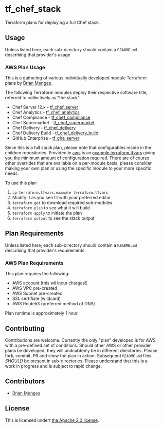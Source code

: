 # tf_chef_stack
Terraform plans for deploying a full Chef stack.

## Usage

Unless listed here, each sub-directory should contain a `README.md` describing that provider's usage

### AWS Plan Usage

This is a gathering of various individually developed module Terraform plans by [Brian Menges](https://github.com/mengesb).

The following Terraform modules deploy their respective software title, referred to collectively as "the stack"

* Chef Server 12.x    - [tf_chef_server](https://github.com/mengesb/tf_chef_server)
* Chef Analytics      - [tf_chef_analytics](https://github.com/mengesb/tf_chef_analytics)
* Chef Compliance     - [tf_chef_compliance](https://github.com/mengesb/tf_chef_compliance)
* Chef Supermarket    - [tf_chef_supermarket](https://github.com/mengesb/tf_chef_supermarket)
* Chef Delivery       - [tf_chef_delivery](https://github.com/mengesb/tf_chef_delivery)
* Chef Delivery Build - [tf_chef_delivery_build](https://github.com/mengesb/tf_chef_delivery_build)
* GitHub Enterprise   - [tf_ghe_server](https://github.com/mengesb/tf_ghe_server)

Since this is a full stack plan, please note that configurables reside in the children repositories. Provided in [aws](aws) is an [example terraform.tfvars](aws/terraform.tfvars.example)
giving you the minimum amount of configuration required. There are of course other overrides that are available on a per-module basis; please consider making your own plan or using the
specific module to your more specific needs.

To use this plan
1. `cp terraform.tfvars.example terraform.tfvars`
2. Modify it as you see fit with your preferred editor
3. `terraform get` to download required sub-modules
4. `terraform plan` to see what it will build
5. `terraform apply` to initiate the plan
6. `terraform output` to see the stack output

## Plan Requirements

Unless listed here, each sub-directory should contain a `README.md` describing that provider's requirements.

### AWS Plan Requirements

This plan requires the following:

* AWS account (this wil incur charges!)
* AWS VPC pre-created
* AWS Subnet pre-created
* SSL certifiate (wildcard)
* AWS Route53 (preferred method of DNS)

Plan runtime is approximately 1 hour

## Contributing

Contributions are welcome. Currently the only "plan" developed is for AWS with a pre-defined set of conditions. Should other AWS or other provider plans be developed, they will undoubtedly be in different directories. Please fork, commit, PR and show the plan in action. Subsequent `README.md` files *SHOULD* be present in sub-directories. Please understand that this is a work in progress and is subject to rapid change.

## Contributors

* [Brian Menges](https://github.com/mengesb)

## License

This is licensed undert [the Apache 2.0 license](https://www.apache.org/licenses/LICENSE-2.0).

